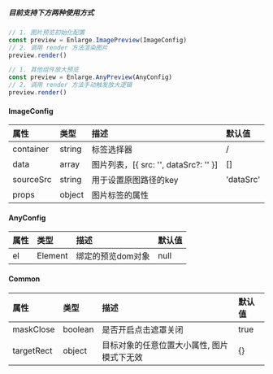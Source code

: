 ##### 目前支持下方两种使用方式

```javascript
// 1. 图片预览初始化配置
const preview = Enlarge.ImagePreview(ImageConfig)
// 2. 调用 render 方法渲染图片
preview.render()
```

```javascript
// 1. 其他组件放大预览
const preview = Enlarge.AnyPreview(AnyConfig)
// 2. 调用 render 方法手动触发放大逻辑
preview.render()
```



#### ImageConfig
| 属性        | 类型     | 描述                               | 默认值 |
|:----------|:-------|:---------------------------------|:----------|
| container | string | 标签选择器                            | /         |
| data      | array  | 图片列表，[{ src: '', dataSrc?: '' }] | []  |
| sourceSrc | string | 用于设置原图路径的key                     | 'dataSrc' |
| props     | object | 图片标签的属性                          |           |


#### AnyConfig
| 属性  | 类型      | 描述         | 默认值  |
|:----|:--------|:-----------|:-----|
| el  | Element | 绑定的预览dom对象 | null |



#### Common
| 属性        | 类型      | 描述                     | 默认值  |
|:--------|:--------|:-----------------------|:-----|
| maskClose | boolean | 是否开启点击遮罩关闭             | true |
| targetRect | object  | 目标对象的任意位置大小属性, 图片模式下无效 | {}   |
